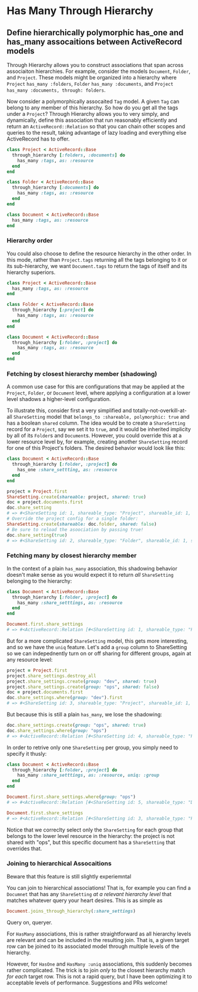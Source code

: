 # Has Many Through Hierarchy
## Define hierarchically polymorphic has_one and has_many assocaitions between ActiveRecord models

Through Hierarchy allows you to construct associations that span across associaiton hierarchies. For example, consider the models `Document`, `Folder`, and `Project`. These models might be organized into a hierarchy where `Project` `has_many :folders`, `Folder` `has_many :documents`, and `Project` `has_many :documents, through: folders`.

Now consider a polymorphically assocaited `Tag` model. A given `Tag` can belong to any member of this hierarchy. So how do you get all the tags under a `Project`? Through Hierarchy allows you to very simply, and dynamically, define this association that run reasonably efficiently and return an `ActiveRecord::Relation` so that you can chain other scopes and queries to the result, taking advantage of lazy loading and everything else ActiveRecord has to offer.

```ruby
class Project < ActiveRecord::Base
  through_hierarchy [:folders, :documents] do
    has_many :tags, as: :resource
  end
end

class Folder < ActiveRecord::Base
  through_hierarchy [:documents] do
    has_many :tags, as: :resource
  end
end

class Document < ActiveRecord::Base
  has_many :tags, as: :resource
end
```

### Hierarchy order

You could also choose to define the resource hierarchy in the other order. In this mode, rather than `Project.tags` returning all the tags belonging to it or its sub-hierarchy, we want `Document.tags` to return the tags of itself and its hierarchy superiors.

```ruby
class Project < ActiveRecord::Base
  has_many :tags, as: :resource
end

class Folder < ActiveRecord::Base
  through_hierarchy [:project] do
    has_many :tags, as: :resource
  end
end

class Document < ActiveRecord::Base
  through_hierarchy [:folder, :project] do
    has_many :tags, as: :resource
  end
end
```

### Fetching by closest hierarchy member (shadowing)

A common use case for this are configurations that may be applied at the `Project`, `Folder`, or `Document` level, where applying a configuration at a lower level shadows a higher-level configuration.

To illustrate this, consider first a very simplified and totally-not-overkill-at-all `ShareSetting` model that `belongs_to :shareable, polymorphic: true` and has a boolean `shared` column. The idea would be to create a `ShareSetting` record for a `Project`, say we set it to `true`, and it would be inherited implicity by all of its `Folder`s and `Document`s. However, you could override this at a lower resource level by, for example, creating another `ShareSetting` record for one of this Project's folders. The desired behavior would look like this:

```ruby
class Document < ActiveRecord::Base
  through_hierarchy [:folder, :project] do
    has_one :share_settting, as: :resource
  end
end

project = Project.first
ShareSetting.create(shareable: project, shared: true)
doc = project.documents.first
doc.share_setting
# => #<ShareSetting id: 1, shareable_type: "Project", shareable_id: 1, shared: true>
# Override the project config for a single folder:
ShareSetting.create(shareable: doc.folder, shared: false)
# Be sure to reload the asoociation by passing true!
doc.share_setting(true)
# => #<ShareSetting id: 2, shareable_type: "Folder", shareable_id: 1, shared: false>
```

### Fetching many by closest hierarchy member

In the context of a plain `has_many` association, this shadowing behavior doesn't make sense as you would expect it to return *all* `ShareSetting` belonging to the hierarchy:

```ruby
class Document < ActiveRecord::Base
  through_hierarchy [:folder, :project] do
    has_many :share_setttings, as: :resource
  end
end

Document.first.share_settings
# => #<ActiveRecord::Relation [#<ShareSetting id: 1, shareable_type: "Project", shareable_id: 1, shared: true>, #<ShareSetting id: 2, shareable_type: "Folder", shareable_id: 1, shared: false>]>
```

But for a more complicated `ShareSetting` model, this gets more interesting, and so we have the `uniq` feature. Let's add a `group` column to ShareSetting so we can indepednently turn on or off sharing for different groups, again at any resource level:

```ruby
project = Project.first
project.share_settings.destroy_all
project.share_settings.create(group: "dev", shared: true)
project.share_settings.create(group: "ops", shared: false)
doc = project.documents.first
doc.share_settings.where(group: "dev").first
# => #<ShareSetting id: 3, shareable_type: "Project", shareable_id: 1, group: "dev", shared: true>
```

But because this is still a plain `has_many`, we lose the shadowing:

```ruby
doc.share_settings.create(group: "ops", shared: true)
doc.share_settings.where(group: "ops")
# => #<ActiveRecord::Relation [#<ShareSetting id: 4, shareable_type: "Project", shareable_id: 1, group: "ops", shared: false>, #<ShareSetting id: 5, shareable_type: "Document", shareable_id: 1, group: "ops", shared: false>]>
```

In order to retrive only one `ShareSetting` per group, you simply need to specify it thusly:

```ruby
class Document < ActiveRecord::Base
  through_hierarchy [:folder, :project] do
    has_many :share_setttings, as: :resource, uniq: :group
  end
end

Document.first.share_settings.where(group: "ops")
# => #<ActiveRecord::Relation [#<ShareSetting id: 5, shareable_type: "Document", shareable_id: 1, group: "ops", shared: true>]>

Document.first.share_settings
# => #<ActiveRecord::Relation [#<ShareSetting id: 3, shareable_type: "Project", shareable_id: 1, group: "dev", shared: true>, #<ShareSetting id: 5, shareable_type: "Document", shareable_id: 1, group: "ops", shared: true>]>

```

Notice that we correclty select only the `ShareSetting` for each group that belongs to the lower level resource in the hierarchy: the project is not shared with "ops", but this specific document has a `ShareSetting` that overrides that.

### Joining to hierarchical Assocaitions
Beware that this feature is still slightly experiemntal

You can join to hierarchical associations! That is, for example you can find a `Documnet` that has any `ShareSetting` *at a relevant hierarchy level* that matches whatever query your heart desires. This is as simple as

```ruby
Document.joins_through_hierarchy(:share_settings)
```

Query on, queryer.

For `HasMany` associations, this is rather straightforward as all hierarchy levels are relevant and can be included in the resulting join. That is, a given target row can be joined to its associated model through multiple levels of the hierarchy.

However, for `HasOne` and `HasMany :uniq` associations, this suddenly becomes rather complicated. The trick is to join *only* to the closest hierarchy match *for each* target row. This is not a rapid query, but I have been optimizing it to acceptable levels of performance. Suggestions and PRs welcome!
